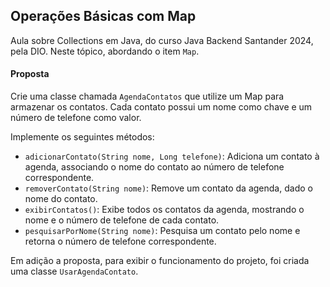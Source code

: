## Operações Básicas com Map

Aula sobre Collections em Java, do curso Java Backend Santander 2024, pela DIO. 
Neste tópico, abordando o item `Map`.

#### Proposta

Crie uma classe chamada `AgendaContatos` que utilize um Map para armazenar os contatos.
Cada contato possui um nome como chave e um número de telefone como valor.

Implemente os seguintes métodos:
- `adicionarContato(String nome, Long telefone)`: Adiciona um contato à agenda, associando o nome do contato ao número de telefone correspondente.
- `removerContato(String nome)`: Remove um contato da agenda, dado o nome do contato.
- `exibirContatos()`: Exibe todos os contatos da agenda, mostrando o nome e o número de telefone de cada contato.
- `pesquisarPorNome(String nome)`: Pesquisa um contato pelo nome e retorna o número de telefone correspondente.

Em adição a proposta, para exibir o funcionamento do projeto, foi criada uma classe `UsarAgendaContato`. 